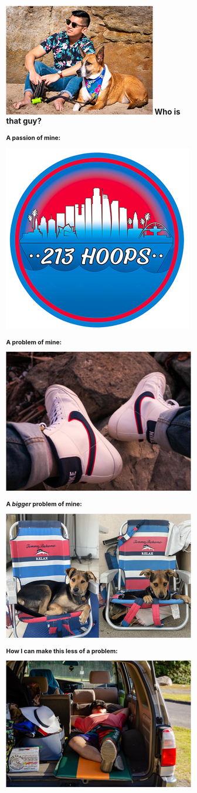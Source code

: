 ## ![Who](https://github.com/nielspineda/nielspineda/blob/master/Photos/WhoIsThat.jpg) Who is that guy?

### A passion of mine: 
![213Hoops](https://github.com/nielspineda/nielspineda/blob/master/Photos/213HoopsR_B.png)

### A problem of mine:
![Sneakers](https://github.com/nielspineda/nielspineda/blob/master/Photos/Sneakers.jpg)

### A _bigger_ problem of mine: 
![Kona](https://github.com/nielspineda/nielspineda/blob/master/Photos/Kona)

### How I can make this less of a problem:
![Car Camping](https://github.com/nielspineda/nielspineda/blob/master/Photos/CarCamping.jpg)
